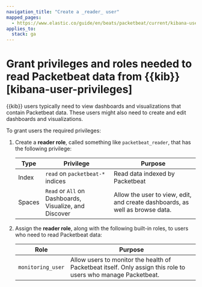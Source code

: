```yaml
---
navigation_title: "Create a _reader_ user"
mapped_pages:
  - https://www.elastic.co/guide/en/beats/packetbeat/current/kibana-user-privileges.html
applies_to:
  stack: ga
---
```


# Grant privileges and roles needed to read Packetbeat data from {{kib}} [kibana-user-privileges]


{{kib}} users typically need to view dashboards and visualizations that contain Packetbeat data. These users might also need to create and edit dashboards and visualizations.

To grant users the required privileges:

1. Create a **reader role**, called something like `packetbeat_reader`, that has the following privilege:

    | Type | Privilege | Purpose |
    | --- | --- | --- |
    | Index | `read` on `packetbeat-*` indices | Read data indexed by Packetbeat |
    | Spaces | `Read` or `All` on Dashboards, Visualize, and Discover | Allow the user to view, edit, and create dashboards, as well as browse data. |

2. Assign the **reader role**, along with the following built-in roles, to users who need to read Packetbeat data:

    | Role | Purpose |
    | --- | --- |
    | `monitoring_user` | Allow users to monitor the health of Packetbeat itself. Only assign this role to users who manage Packetbeat. |


